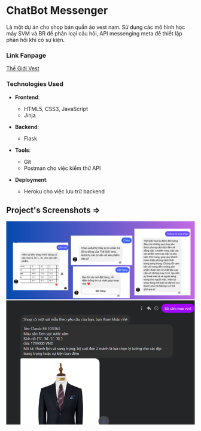 # ChatBot Messenger

Là một dự án cho shop bán quần áo vest nam. Sử dụng các mô hình học máy SVM và BR để phân loại câu hỏi, API messenging meta để thiết lập phản hồi khi có sự kiện.

### Link Fanpage

[Thế Giới Vest](https://www.facebook.com/profile.php?id=61567156943349)


### Technologies Used
- **Frontend**:
  - HTML5, CSS3, JavaScript
  - Jinja

- **Backend**:
  - Flask

- **Tools**:
  - Git
  - Postman cho việc kiểm thử API

- **Deployment**:
  - Heroku cho việc lưu trữ backend

## Project's Screenshots =>

![image](./screenshot/1.png)
![image](./screenshot/2.png)
